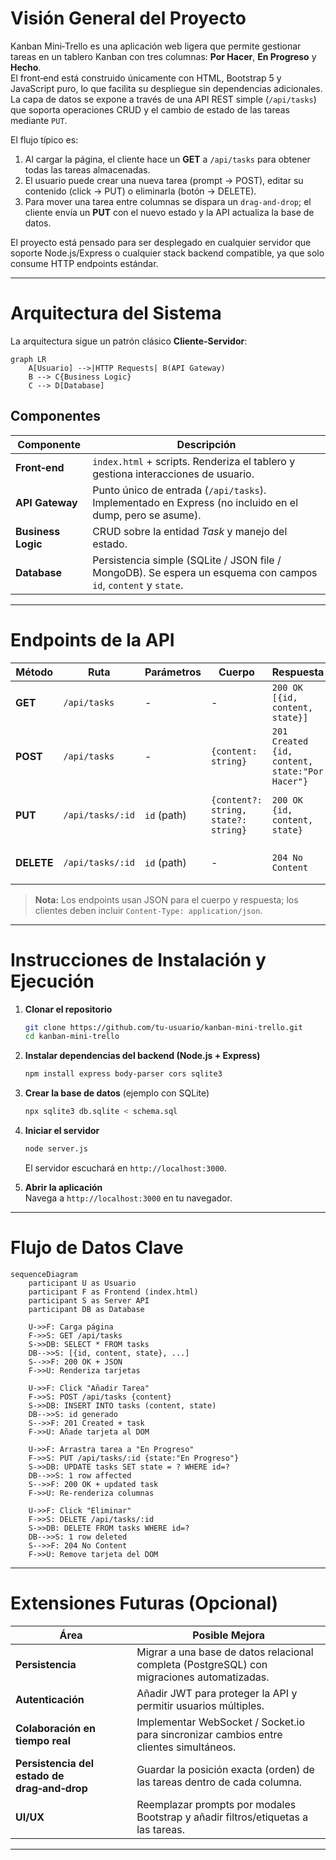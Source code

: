 # Visión General del Proyecto
Kanban Mini‑Trello es una aplicación web ligera que permite gestionar tareas en un tablero Kanban con tres columnas: **Por Hacer**, **En Progreso** y **Hecho**.  
El front‑end está construido únicamente con HTML, Bootstrap 5 y JavaScript puro, lo que facilita su despliegue sin dependencias adicionales. La capa de datos se expone a través de una API REST simple (`/api/tasks`) que soporta operaciones CRUD y el cambio de estado de las tareas mediante `PUT`.  

El flujo típico es:

1. Al cargar la página, el cliente hace un **GET** a `/api/tasks` para obtener todas las tareas almacenadas.
2. El usuario puede crear una nueva tarea (prompt → POST), editar su contenido (click → PUT) o eliminarla (botón → DELETE).
3. Para mover una tarea entre columnas se dispara un `drag‑and‑drop`; el cliente envía un **PUT** con el nuevo estado y la API actualiza la base de datos.

El proyecto está pensado para ser desplegado en cualquier servidor que soporte Node.js/Express o cualquier stack backend compatible, ya que solo consume HTTP endpoints estándar.

---

# Arquitectura del Sistema
La arquitectura sigue un patrón clásico **Cliente‑Servidor**:

```mermaid
graph LR
    A[Usuario] -->|HTTP Requests| B(API Gateway)
    B --> C{Business Logic}
    C --> D[Database]
```

## Componentes

| Componente | Descripción |
|------------|-------------|
| **Front‑end** | `index.html` + scripts. Renderiza el tablero y gestiona interacciones de usuario. |
| **API Gateway** | Punto único de entrada (`/api/tasks`). Implementado en Express (no incluido en el dump, pero se asume). |
| **Business Logic** | CRUD sobre la entidad *Task* y manejo del estado. |
| **Database** | Persistencia simple (SQLite / JSON file / MongoDB). Se espera un esquema con campos `id`, `content` y `state`. |

---

# Endpoints de la API

| Método | Ruta | Parámetros | Cuerpo | Respuesta | Descripción |
|--------|------|------------|--------|-----------|-------------|
| **GET** | `/api/tasks` | - | - | `200 OK`<br>`[{id, content, state}]` | Devuelve todas las tareas. |
| **POST** | `/api/tasks` | - | `{content: string}` | `201 Created`<br>`{id, content, state:"Por Hacer"}` | Crea una nueva tarea con estado por defecto. |
| **PUT** | `/api/tasks/:id` | `id` (path) | `{content?: string, state?: string}` | `200 OK`<br>`{id, content, state}` | Actualiza contenido y/o estado de la tarea. |
| **DELETE** | `/api/tasks/:id` | `id` (path) | - | `204 No Content` | Elimina la tarea especificada. |

> **Nota:** Los endpoints usan JSON para el cuerpo y respuesta; los clientes deben incluir `Content-Type: application/json`.

---

# Instrucciones de Instalación y Ejecución

1. **Clonar el repositorio**  
   ```bash
   git clone https://github.com/tu-usuario/kanban-mini-trello.git
   cd kanban-mini-trello
   ```

2. **Instalar dependencias del backend (Node.js + Express)**  
   ```bash
   npm install express body-parser cors sqlite3
   ```

3. **Crear la base de datos** (ejemplo con SQLite)  
   ```bash
   npx sqlite3 db.sqlite < schema.sql
   ```

4. **Iniciar el servidor**  
   ```bash
   node server.js
   ```
   El servidor escuchará en `http://localhost:3000`.

5. **Abrir la aplicación**  
   Navega a `http://localhost:3000` en tu navegador.

---

# Flujo de Datos Clave

```mermaid
sequenceDiagram
    participant U as Usuario
    participant F as Frontend (index.html)
    participant S as Server API
    participant DB as Database

    U->>F: Carga página
    F->>S: GET /api/tasks
    S->>DB: SELECT * FROM tasks
    DB-->>S: [{id, content, state}, ...]
    S-->>F: 200 OK + JSON
    F->>U: Renderiza tarjetas

    U->>F: Click "Añadir Tarea"
    F->>S: POST /api/tasks {content}
    S->>DB: INSERT INTO tasks (content, state)
    DB-->>S: id generado
    S-->>F: 201 Created + task
    F->>U: Añade tarjeta al DOM

    U->>F: Arrastra tarea a "En Progreso"
    F->>S: PUT /api/tasks/:id {state:"En Progreso"}
    S->>DB: UPDATE tasks SET state = ? WHERE id=?
    DB-->>S: 1 row affected
    S-->>F: 200 OK + updated task
    F->>U: Re‑renderiza columnas

    U->>F: Click "Eliminar"
    F->>S: DELETE /api/tasks/:id
    S->>DB: DELETE FROM tasks WHERE id=?
    DB-->>S: 1 row deleted
    S-->>F: 204 No Content
    F->>U: Remove tarjeta del DOM
```

---

# Extensiones Futuras (Opcional)

| Área | Posible Mejora |
|------|----------------|
| **Persistencia** | Migrar a una base de datos relacional completa (PostgreSQL) con migraciones automatizadas. |
| **Autenticación** | Añadir JWT para proteger la API y permitir usuarios múltiples. |
| **Colaboración en tiempo real** | Implementar WebSocket / Socket.io para sincronizar cambios entre clientes simultáneos. |
| **Persistencia del estado de drag‑and‑drop** | Guardar la posición exacta (orden) de las tareas dentro de cada columna. |
| **UI/UX** | Reemplazar prompts por modales Bootstrap y añadir filtros/etiquetas a las tareas. |

---
